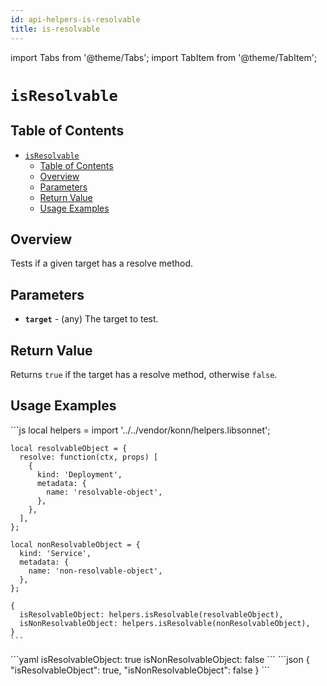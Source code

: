 ```yaml
---
id: api-helpers-is-resolvable
title: is-resolvable
---
```


import Tabs from '@theme/Tabs';
import TabItem from '@theme/TabItem';


# `isResolvable`

## Table of Contents
- [`isResolvable`](#isresolvable)
  - [Table of Contents](#table-of-contents)
  - [Overview](#overview)
  - [Parameters](#parameters)
  - [Return Value](#return-value)
  - [Usage Examples](#usage-examples)

## Overview
Tests if a given target has a resolve method.

## Parameters
- **`target`** - (any) The target to test.

## Return Value
Returns `true` if the target has a resolve method, otherwise `false`.

## Usage Examples

<Tabs>
  <TabItem value="jsonnet" label="Jsonnet" default>
    ```js
    local helpers = import '../../vendor/konn/helpers.libsonnet';

    local resolvableObject = {
      resolve: function(ctx, props) [
        {
          kind: 'Deployment',
          metadata: {
            name: 'resolvable-object',
          },
        },
      ],
    };

    local nonResolvableObject = {
      kind: 'Service',
      metadata: {
        name: 'non-resolvable-object',
      },
    };

    {
      isResolvableObject: helpers.isResolvable(resolvableObject),
      isNonResolvableObject: helpers.isResolvable(nonResolvableObject),
    }
    ```
  </TabItem>
  <TabItem value="yaml" label="YAML Output">
    ```yaml
    isResolvableObject: true
    isNonResolvableObject: false
    ```
  </TabItem>
  <TabItem value="json" label="JSON Output">
    ```json
    {
      "isResolvableObject": true,
      "isNonResolvableObject": false
    }
    ```
  </TabItem>
</Tabs>